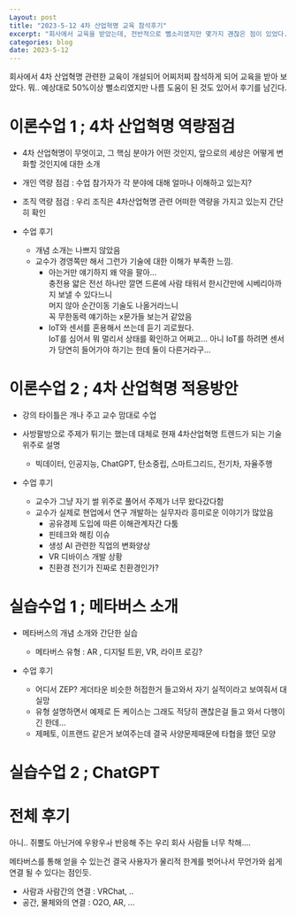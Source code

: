 ```yaml
---
Layout: post
title: "2023-5-12 4차 산업혁명 교육 참석후기"
excerpt: "회사에서 교육을 받았는데, 전반적으로 뻘소리였지만 몇가지 괜찮은 점이 있었다."
categories: blog
date: 2023-5-12
---
```


회사에서 4차 산업혁명 관련한 교육이 개설되어 어찌저찌 참석하게 되어 교육을 받아 보았다.
뭐.. 예상대로 50%이상 뻘소리였지만 나름 도움이 된 것도 있어서 후기를 남긴다.

# 이론수업 1 ; 4차 산업혁명 역량점검

- 4차 산업혁명이 무엇이고, 그 핵심 분야가 어떤 것인지, 앞으로의 세상은 어떻게 변화할 것인지에 대한 소개
- 개인 역량 점검 : 수업 참가자가 각 분야에 대해 얼마나 이해하고 있는지?
- 조직 역량 점검 : 우리 조직은 4차산업혁명 관련 어떠한 역량을 가지고 있는지 간단히 확인

- 수업 후기
  - 개념 소개는 나쁘지 않았음
  - 교수가 경영쪽만 해서 그런가 기술에 대한 이해가 부족한 느낌. 
    - 아는거만 얘기하지 왜 약을 팔아... <br> 충전용 얇은 전선 하나만 깔면 드론에 사람 태워서 한시간만에 시베리아까지 보낼 수 있다느니 <br> 머지 않아 순간이동 기술도 나올거라느니 <br> 꼭 무한동력 얘기하는 x문가들 보는거 같았음
	- IoT와 센서를 혼용해서 쓰는데 듣기 괴로웠다. <br> IoT를 심어서 뭐 멀리서 상태를 확인하고 어쩌고... 아니 IoT를 하려면 센서가 당연히 들어가야 하기는 한데 둘이 다른거라구...
	
# 이론수업 2 ; 4차 산업혁명 적용방안

- 강의 타이틀은 개나 주고 교수 맘대로 수업
- 사방팔방으로 주제가 튀기는 했는데 대체로 현재 4차산업혁명 트렌드가 되는 기술 위주로 설명
  - 빅데이터, 인공지능, ChatGPT, 탄소중립, 스마트그리드, 전기차, 자율주행

- 수업 후기
  - 교수가 그냥 자기 썰 위주로 풀어서 주제가 너무 왔다갔다함
  - 교수가 실제로 현업에서 연구 개발하는 실무자라 흥미로운 이야기가 많았음
    - 공유경제 도입에 따른 이해관계자간 다툼
	- 핀테크와 해킹 이슈
	- 생성 AI 관련한 직업의 변화양상
	- VR 디바이스 개발 상황
	- 친환경 전기가 진짜로 친환경인가?

# 실습수업 1 ; 메타버스 소개

- 메타버스의 개념 소개와 간단한 실습
  - 메타버스 유형 : AR , 디지털 트윈, VR, 라이프 로깅?
  

- 수업 후기
  - 어디서 ZEP? 게더타운 비슷한 허접한거 들고와서 자기 실적이라고 보여줘서 대실망
  - 유형 설명하면서 예제로 든 케이스는 그래도 적당히 괜찮은걸 들고 와서 다행이긴 한데...
  - 제페토, 이프랜드 같은거 보여주는데 결국 사양문제때문에 타협을 했던 모양

# 실습수업 2 ; ChatGPT

# 전체 후기

아니.. 쥐뿔도 아닌거에 우왕우ㅘ 반응해 주는 우리 회사 사람들 너무 착해....

메타버스를 통해 얻을 수 있는건 결국 사용자가 물리적 한계를 벗어나서 무언가와 쉽게 연결 될 수 있다는 점인듯.
 - 사람과 사람간의 연결 : VRChat, ..
 - 공간, 물체와의 연결 : O2O, AR, ...
